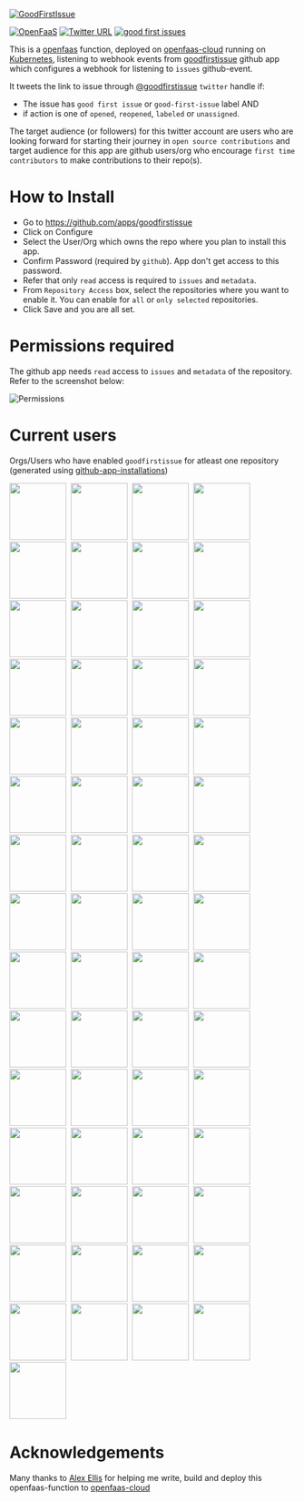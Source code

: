 [![GoodFirstIssue](docs/goodfirstissue.png)](https://github.com/rajatjindal/goodfirstissue) 

[![OpenFaaS](https://img.shields.io/badge/openfaas-cloud-blue.svg)](https://www.openfaas.com)  [![Twitter URL](https://img.shields.io/twitter/follow/goodfirstissue.svg?label=Follow&style=social)](https://twitter.com/goodfirstissue) [![good first issues](https://img.shields.io/github/issues/rajatjindal/goodfirstissue/good%20first%20issue.svg
)](https://github.com/rajatjindal/goodfirstissue/issues?q=is%3Aissue+is%3Aopen+label%3A%22good+first+issue%22) 

This is a [openfaas](https://www.openfaas.com) function, deployed on [openfaas-cloud](https://github.com/openfaas/openfaas-cloud) running on [Kubernetes](https://github.com/kubernetes/kubernetes), listening to webhook events from [goodfirstissue](https://github.com/apps/goodfirstissue) github app which configures a webhook for listening to `issues` github-event. 

It tweets the link to issue through [@goodfirstissue](https://twitter.com/goodfirstissue) `twitter` handle if:

- The issue has `good first issue` or `good-first-issue` label AND
- if action is one of `opened`, `reopened`, `labeled` or `unassigned`.

The target audience (or followers) for this twitter account are users who are looking forward for starting their journey in `open source contributions` and target audience for this app are github users/org who encourage `first time contributors` to make contributions to their repo(s).

# How to Install

- Go to https://github.com/apps/goodfirstissue
- Click on Configure
- Select the User/Org which owns the repo where you plan to install this app.
- Confirm Password (required by `github`). App don't get access to this password.
- Refer that only `read` access is required to `issues` and `metadata`.
- From `Repository Access` box, select the repositories where you want to enable it. You can enable for `all` or `only selected` repositories.
- Click Save and you are all set.

# Permissions required

The github app needs `read` access to `issues` and `metadata` of the repository. Refer to the screenshot below:

![Permissions](docs/permissions.png)

# Current users

Orgs/Users who have enabled `goodfirstissue` for atleast one repository (generated using [github-app-installations](https://github.com/rajatjindal/github-app-installations))


<a href="https://github.com/apache"><img src="https://github.com/apache.png" width="100"></a><span width="10px">&nbsp;</span>
<a href="https://github.com/google"><img src="https://github.com/google.png" width="100"></a><span width="10px">&nbsp;</span>
<a href="https://github.com/layer5io"><img src="https://github.com/layer5io.png" width="100"></a><span width="10px">&nbsp;</span>
<a href="https://github.com/openfaas"><img src="https://github.com/openfaas.png" width="100"></a><span width="10px">&nbsp;</span>
<a href="https://github.com/openfaas-incubator"><img src="https://github.com/openfaas-incubator.png" width="100"></a><span width="10px">&nbsp;</span>
<a href="https://github.com/alexellis"><img src="https://github.com/alexellis.png" width="100"></a><span width="10px">&nbsp;</span>
<a href="https://github.com/tektoncd"><img src="https://github.com/tektoncd.png" width="100"></a><span width="10px">&nbsp;</span>
<a href="https://github.com/linkerd"><img src="https://github.com/linkerd.png" width="100"></a><span width="10px">&nbsp;</span>
<a href="https://github.com/adobe"><img src="https://github.com/adobe.png" width="100"></a><span width="10px">&nbsp;</span>
<a href="https://github.com/inlets"><img src="https://github.com/inlets.png" width="100"></a><span width="10px">&nbsp;</span>
<a href="https://github.com/fastify"><img src="https://github.com/fastify.png" width="100"></a><span width="10px">&nbsp;</span>
<a href="https://github.com/open-sauced"><img src="https://github.com/open-sauced.png" width="100"></a><span width="10px">&nbsp;</span>
<a href="https://github.com/helm"><img src="https://github.com/helm.png" width="100"></a><span width="10px">&nbsp;</span>
<a href="https://github.com/parthpvaghani"><img src="https://github.com/parthpvaghani.png" width="100"></a><span width="10px">&nbsp;</span>
<a href="https://github.com/melsorrells23"><img src="https://github.com/melsorrells23.png" width="100"></a><span width="10px">&nbsp;</span>
<a href="https://github.com/ntedgi"><img src="https://github.com/ntedgi.png" width="100"></a><span width="10px">&nbsp;</span>
<a href="https://github.com/HectorGalindoPedraza"><img src="https://github.com/HectorGalindoPedraza.png" width="100"></a><span width="10px">&nbsp;</span>
<a href="https://github.com/naman-tiwari"><img src="https://github.com/naman-tiwari.png" width="100"></a><span width="10px">&nbsp;</span>
<a href="https://github.com/PropaneC3H8"><img src="https://github.com/PropaneC3H8.png" width="100"></a><span width="10px">&nbsp;</span>
<a href="https://github.com/nifty-toolbox"><img src="https://github.com/nifty-toolbox.png" width="100"></a><span width="10px">&nbsp;</span>
<a href="https://github.com/Project-Universe"><img src="https://github.com/Project-Universe.png" width="100"></a><span width="10px">&nbsp;</span>
<a href="https://github.com/j-dogcoder"><img src="https://github.com/j-dogcoder.png" width="100"></a><span width="10px">&nbsp;</span>
<a href="https://github.com/Heptagram-Project"><img src="https://github.com/Heptagram-Project.png" width="100"></a><span width="10px">&nbsp;</span>
<a href="https://github.com/VictoryWekwa"><img src="https://github.com/VictoryWekwa.png" width="100"></a><span width="10px">&nbsp;</span>
<a href="https://github.com/service-mesh-patterns"><img src="https://github.com/service-mesh-patterns.png" width="100"></a><span width="10px">&nbsp;</span>
<a href="https://github.com/service-mesh-performance"><img src="https://github.com/service-mesh-performance.png" width="100"></a><span width="10px">&nbsp;</span>
<a href="https://github.com/mui"><img src="https://github.com/mui.png" width="100"></a><span width="10px">&nbsp;</span>
<a href="https://github.com/hantsy"><img src="https://github.com/hantsy.png" width="100"></a><span width="10px">&nbsp;</span>
<a href="https://github.com/akulsr0"><img src="https://github.com/akulsr0.png" width="100"></a><span width="10px">&nbsp;</span>
<a href="https://github.com/Retenodus"><img src="https://github.com/Retenodus.png" width="100"></a><span width="10px">&nbsp;</span>
<a href="https://github.com/yanyu95"><img src="https://github.com/yanyu95.png" width="100"></a><span width="10px">&nbsp;</span>
<a href="https://github.com/HospitalRun"><img src="https://github.com/HospitalRun.png" width="100"></a><span width="10px">&nbsp;</span>
<a href="https://github.com/mayonaze2g"><img src="https://github.com/mayonaze2g.png" width="100"></a><span width="10px">&nbsp;</span>
<a href="https://github.com/kbudde"><img src="https://github.com/kbudde.png" width="100"></a><span width="10px">&nbsp;</span>
<a href="https://github.com/Satendra124"><img src="https://github.com/Satendra124.png" width="100"></a><span width="10px">&nbsp;</span>
<a href="https://github.com/amitech"><img src="https://github.com/amitech.png" width="100"></a><span width="10px">&nbsp;</span>
<a href="https://github.com/meshery"><img src="https://github.com/meshery.png" width="100"></a><span width="10px">&nbsp;</span>
<a href="https://github.com/light-bringer"><img src="https://github.com/light-bringer.png" width="100"></a><span width="10px">&nbsp;</span>
<a href="https://github.com/Sambalicious"><img src="https://github.com/Sambalicious.png" width="100"></a><span width="10px">&nbsp;</span>
<a href="https://github.com/fairlearn"><img src="https://github.com/fairlearn.png" width="100"></a><span width="10px">&nbsp;</span>
<a href="https://github.com/developerfred"><img src="https://github.com/developerfred.png" width="100"></a><span width="10px">&nbsp;</span>
<a href="https://github.com/React95"><img src="https://github.com/React95.png" width="100"></a><span width="10px">&nbsp;</span>
<a href="https://github.com/asyncapi"><img src="https://github.com/asyncapi.png" width="100"></a><span width="10px">&nbsp;</span>
<a href="https://github.com/zuzakistan"><img src="https://github.com/zuzakistan.png" width="100"></a><span width="10px">&nbsp;</span>
<a href="https://github.com/RustScan"><img src="https://github.com/RustScan.png" width="100"></a><span width="10px">&nbsp;</span>
<a href="https://github.com/govdirectory"><img src="https://github.com/govdirectory.png" width="100"></a><span width="10px">&nbsp;</span>
<a href="https://github.com/eps1lon"><img src="https://github.com/eps1lon.png" width="100"></a><span width="10px">&nbsp;</span>
<a href="https://github.com/kgashok"><img src="https://github.com/kgashok.png" width="100"></a><span width="10px">&nbsp;</span>
<a href="https://github.com/pmlopes"><img src="https://github.com/pmlopes.png" width="100"></a><span width="10px">&nbsp;</span>
<a href="https://github.com/KenanBek"><img src="https://github.com/KenanBek.png" width="100"></a><span width="10px">&nbsp;</span>
<a href="https://github.com/reactiverse"><img src="https://github.com/reactiverse.png" width="100"></a><span width="10px">&nbsp;</span>
<a href="https://github.com/wyattowalsh"><img src="https://github.com/wyattowalsh.png" width="100"></a><span width="10px">&nbsp;</span>
<a href="https://github.com/iusehooks"><img src="https://github.com/iusehooks.png" width="100"></a><span width="10px">&nbsp;</span>
<a href="https://github.com/sakuli"><img src="https://github.com/sakuli.png" width="100"></a><span width="10px">&nbsp;</span>
<a href="https://github.com/nut-tree"><img src="https://github.com/nut-tree.png" width="100"></a><span width="10px">&nbsp;</span>
<a href="https://github.com/carsonoid"><img src="https://github.com/carsonoid.png" width="100"></a><span width="10px">&nbsp;</span>
<a href="https://github.com/citrusframework"><img src="https://github.com/citrusframework.png" width="100"></a><span width="10px">&nbsp;</span>
<a href="https://github.com/milvus-io"><img src="https://github.com/milvus-io.png" width="100"></a><span width="10px">&nbsp;</span>
<a href="https://github.com/rajatjindal"><img src="https://github.com/rajatjindal.png" width="100"></a><span width="10px">&nbsp;</span>
<a href="https://github.com/lucbpz"><img src="https://github.com/lucbpz.png" width="100"></a><span width="10px">&nbsp;</span>
<a href="https://github.com/Ewocker"><img src="https://github.com/Ewocker.png" width="100"></a><span width="10px">&nbsp;</span>

# Acknowledgements

Many thanks to [Alex Ellis](https://twitter.com/alexellisuk) for helping me write, build and deploy this openfaas-function to [openfaas-cloud](https://github.com/openfaas/openfaas-cloud)
